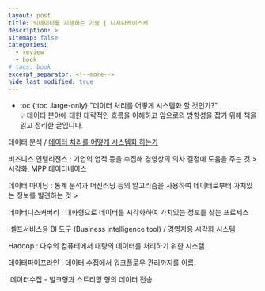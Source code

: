 ```yaml
---
layout: post
title: 빅데이터를 지탱하는 기술 | 니시다케이스케
description: >
sitemap: false
categories: 
  - review
  - book 
# tags: book
excerpt_separator: <!--more-->
hide_last_modified: true
---
```

* toc
{:toc .large-only}
  "데이터 처리를 어떻게 시스템화 할 것인가?"<br>💡 데이터 분야에 대한  대략적인 흐름을 이해하고 앞으로의 방향성을 잡기 위해 책을 읽고 정리한 글입니다.



<!--more-->

데이터 분석 / <u>데이터 처리를 어떻게 시스템화 하는가</u>

비즈니스 인텔리전스 : 기업의 업적 등을 수집해 경영상의 의사 결정에 도움을 주는 것 > 시각화, MPP 데이터베이스

데이터 마이닝 : 통계 분석과 머신러닝 등의 알고리즘을 사용하여 데이터로부터 가치있는 정보를 발견하는 것 > 

데이터디스커버리 : 대화형으로 데이터를 시각화하여 가치있는 정보를 찾는 프로세스 

​	셀프서비스용 BI 도구 (Business intelligence tool)  / 경영자용 시각화 시스템 

Hadoop : 다수의 컴퓨터에서 대량의 데이터를 처리하기 위한 시스템 

데이터파이프라인 : 데이터 수집에서 워크플로우 관리까지를 이름.	

​	데이터수집 - 벌크형과 스트리밍 형의 데이터 전송 

​	